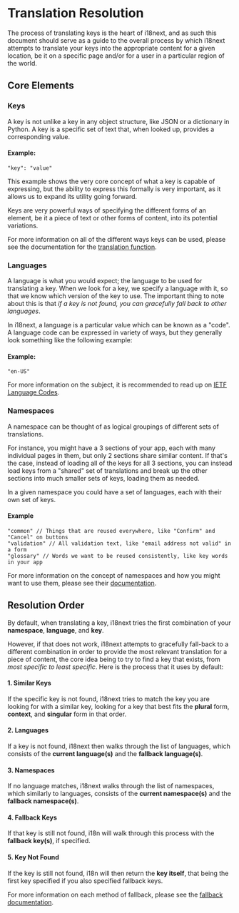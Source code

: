 # Translation Resolution

The process of translating keys is the heart of i18next, and as such this document should serve as a guide to the overall process by which i18next attempts to translate your keys into the appropriate content for a given location, be it on a specific page and/or for a user in a particular region of the world.

## Core Elements

### Keys

A key is not unlike a key in any object structure, like JSON or a dictionary in Python. A key is a specific set of text that, when looked up, provides a corresponding value.

#### Example:

```text
"key": "value"
```

This example shows the very core concept of what a key is capable of expressing, but the ability to express this formally is very important, as it allows us to expand its utility going forward.

Keys are very powerful ways of specifying the different forms of an element, be it a piece of text or other forms of content, into its potential variations.

For more information on all of the different ways keys can be used, please see the documentation for the [translation function](../translation-function/essentials.md).

### Languages

A language is what you would expect; the language to be used for translating a key. When we look for a key, we specify a language with it, so that we know which version of the key to use. The important thing to note about this is that _if a key is not found, you can gracefully fall back to other languages_.

In i18next, a language is a particular value which can be known as a "code". A language code can be expressed in variety of ways, but they generally look something like the following example:

#### Example:

```text
"en-US"
```

For more information on the subject, it is recommended to read up on [IETF Language Codes](https://en.wikipedia.org/wiki/IETF_language_tag).

### Namespaces

A namespace can be thought of as logical groupings of different sets of translations.

For instance, you might have a 3 sections of your app, each with many individual pages in them, but only 2 sections share similar content. If that's the case, instead of loading all of the keys for all 3 sections, you can instead load keys from a "shared" set of translations and break up the other sections into much smaller sets of keys, loading them as needed.

In a given namespace you could have a set of languages, each with their own set of keys.

#### Example

```text
"common" // Things that are reused everywhere, like "Confirm" and "Cancel" on buttons
"validation" // All validation text, like "email address not valid" in a form
"glossary" // Words we want to be reused consistently, like key words in your app
```

For more information on the concept of namespaces and how you might want to use them, please see their [documentation](namespaces.md).

## Resolution Order

By default, when translating a key, i18next tries the first combination of your **namespace**, **language**, and **key**.

However, if that does not work, i18next attempts to gracefully fall-back to a different combination in order to provide the most relevant translation for a piece of content, the core idea being to try to find a key that exists, from _most specific to least specific_. Here is the process that it uses by default:

#### 1. Similar Keys

If the specific key is not found, i18next tries to match the key you are looking for with a similar key, looking for a key that best fits the **plural** form, **context**, and **singular** form in that order.

#### 2. Languages

If a key is not found, i18next then walks through the list of languages, which consists of the **current language\(s\)** and the **fallback language\(s\)**.

#### 3. Namespaces

If no language matches, i18next walks through the list of namespaces, which similarly to languages, consists of the **current namespace\(s\)** and the **fallback namespace\(s\)**.

#### 4. Fallback Keys

If that key is still not found, i18n will walk through this process with the **fallback key\(s\)**, if specified.

#### 5. Key Not Found

If the key is still not found, i18n will then return the **key itself**, that being the first key specified if you also specified fallback keys.

For more information on each method of fallback, please see the [fallback documentation](fallback.md).

